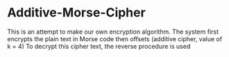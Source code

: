 # Additive-Morse-Cipher
This is an attempt to make our own encryption algorithm.
The system first encrypts the plain text in Morse code then offsets (additive cipher, value of k = 4)
To decrypt this cipher text, the reverse procedure is used
